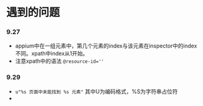 # 遇到的问题

### 9.27 

* appium中在一组元素中，第几个元素的index与该元素在inspector中的index不同。xpath中index从1开始。
* 注意xpath中的语法 `@resource-id=''`   

### 9.29

* `u"%s 页面中未能找到 %s 元素"` 其中U为编码格式，%S为字符串占位符
* 

